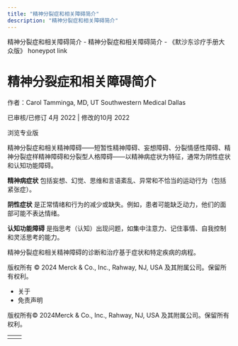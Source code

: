 ```yaml
---
title: "精神分裂症和相关障碍简介"
description: "精神分裂症和相关障碍简介"
---
```


﻿精神分裂症和相关障碍简介 \- 精神分裂症和相关障碍简介 \- 《默沙东诊疗手册大众版》 honeypot link

# 精神分裂症和相关障碍简介

作者：Carol Tamminga, MD, UT Southwestern Medical Dallas

已审核/已修订 4月 2022 \| 修改的10月 2022

浏览专业版

精神分裂症和相关精神障碍——短暂性精神障碍、妄想障碍、分裂情感性障碍、精神分裂症样精神障碍和分裂型人格障碍——以精神病症状为特征，通常为阴性症状和认知功能障碍。

**精神病症状** 包括妄想、幻觉、思维和言语紊乱、异常和不恰当的运动行为（包括紧张症）。

**阴性症状** 是正常情绪和行为的减少或缺失。例如，患者可能缺乏动力，他们的面部可能不表达情绪。

**认知功能障碍** 是指思考（认知）出现问题，如集中注意力、记住事情、自我控制和灵活思考的能力。

精神分裂症和相关精神障碍的诊断和治疗基于症状和特定疾病的病程。



版权所有 © 2024
Merck & Co., Inc., Rahway, NJ, USA 及其附属公司。保留所有权利。

- 关于
- 免责声明

版权所有© 2024Merck & Co., Inc., Rahway, NJ, USA 及其附属公司。保留所有权利。

|     |     |
| --- | --- |
|  |  |